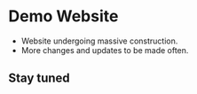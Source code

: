 # Demo Website

- Website undergoing massive construction.
- More changes and updates to be made often.

## Stay tuned
